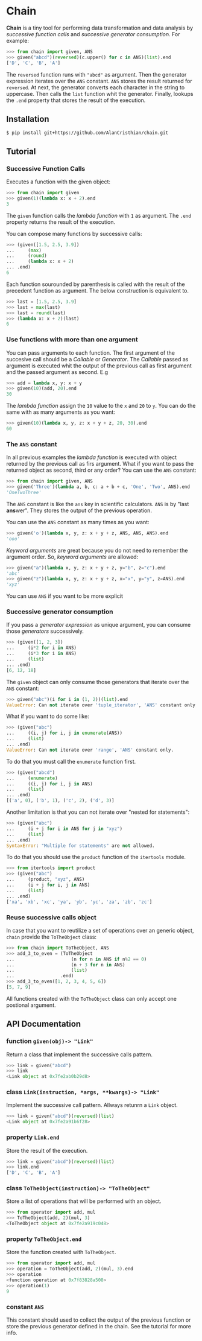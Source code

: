 # Chain

**Chain** is a tiny tool for performing data transformation and data
analysis by *successive function calls* and *successive generator*
*consumption*. For example:

```python
>>> from chain import given, ANS
>>> given("abcd")(reversed)(c.upper() for c in ANS)(list).end
['D', 'C', 'B', 'A']
```

The `reversed` function runs with `"abcd"` as argument. Then the generator
expression iterates over the `ANS` constant. `ANS` stores the result returned
for `reversed`. At next, the generator converts each character in the string
to uppercase. Then calls the `list` function whit the generator. Finally,
lookups the `.end` property that stores the result of the execution.

## Installation

```shell
$ pip install git+https://github.com/AlanCristhian/chain.git
```

## Tutorial

### Successive Function Calls

Executes a function with the given object:

```python
>>> from chain import given
>>> given(1)(lambda x: x + 2).end
3
```

The `given` function calls the *lambda function* with `1` as argument. The
`.end` property returns the result of the execution.

You can compose many functions by successive calls:

```python
>>> (given([1.5, 2.5, 3.9])
...     (max)
...     (round)
...     (lambda x: x + 2)
... .end)
6
```

Each function sourounded by parenthesis is called with the result of the
precedent function as argument. The below construction is equivalent to.

```python
>>> last = [1.5, 2.5, 3.9]
>>> last = max(last)
>>> last = round(last)
>>> (lambda x: x + 2)(last)
6
```

### Use functions with more than one argument

You can pass arguments to each function. The first argument of the succesive
call should be a *Callable* or *Generator*. The *Callable* passed as argument
is executed whit the output of the previous call as first argument and the
passed argument as second. E.g

```python
>>> add = lambda x, y: x + y
>>> given(10)(add, 20).end
30
```

The *lambda function* assign the `10` value to the `x` and `20` to `y`. You can
do the same with as many arguments as you want:

```python
>>> given(10)(lambda x, y, z: x + y + z, 20, 30).end
60
```

### The `ANS` constant

In all previous examples the *lambda function* is executed with object returned
by the previous call as firs argument. What if you want to pass the returned
object as second, third or any order? You can use the `ANS` constant:

```python
>>> from chain import given, ANS
>>> given('Three')(lambda a, b, c: a + b + c, 'One', 'Two', ANS).end
'OneTwoThree'
```

The `ANS` constant is like the ```ans``` key in scientific calculators. `ANS`
is by "last **ans**wer". They stores the output of the previous operation.

You can use the `ANS` constant as many times as you want:

```python
>>> given('o')(lambda x, y, z: x + y + z, ANS, ANS, ANS).end
'ooo'
```

*Keyword arguments* are great because you do not need to remember the argument
order. So, *keyword arguments* are allowed:

```python
>>> given("a")(lambda x, y, z: x + y + z, y="b", z="c").end
'abc'
>>> given("z")(lambda x, y, z: x + y + z, x="x", y="y", z=ANS).end
'xyz'
```

You can use `ANS` if you want to be more explicit

### Successive generator consumption

If you pass a *generator expression* as unique argument, you can consume
those *generators* successively.

```python
>>> (given([1, 2, 3])
...     (i*2 for i in ANS)
...     (i*3 for i in ANS)
...     (list)
... .end)
[6, 12, 18]
```

The `given` object can only consume those generators that iterate over the
`ANS` constant:

```python
>>> given("abc")(i for i in (1, 2))(list).end
ValueError: Can not iterate over 'tuple_iterator', 'ANS' constant only.
```

What if you want to do some like:

```python
>>> (given("abc")
...     ((i, j) for i, j in enumerate(ANS))
...     (list)
... .end)
ValueError: Can not iterate over 'range', 'ANS' constant only.
```

To do that you must call the `enumerate` function first.

```python
>>> (given("abcd")
...     (enumerate)
...     ((i, j) for i, j in ANS)
...     (list)
... .end)
[('a', 0), ('b', 1), ('c', 2), ('d', 3)]
```

Another limitation is that you can not iterate over "nested for statements":

```python
>>> (given("abc")
...     (i + j for i in ANS for j in "xyz")
...     (list)
... .end)
SyntaxError: "Multiple for statements" are not allowed.
```

To do that you should use the `product` function of the `itertools` module.

```python
>>> from itertools import product
>>> (given("abc")
...     (product, "xyz", ANS)
...     (i + j for i, j in ANS)
...     (list)
... .end)
['xa', 'xb', 'xc', 'ya', 'yb', 'yc', 'za', 'zb', 'zc']
```


### Reuse successive calls object

In case that you want to reutilize a set of operations over an generic object,
`chain` provide the `ToTheObject` class:

```python
>>> from chain import ToTheObject, ANS
>>> add_3_to_even = (ToTheObject
...                     (n for n in ANS if n%2 == 0)
...                     (n + 3 for n in ANS)
...                     (list)
...                 .end)
>>> add_3_to_even([1, 2, 3, 4, 5, 6])
[5, 7, 9]
```

All functions created with the `ToTheObject` class can only accept one
postional argument.

## API Documentation

### function `given(obj)-> "Link"`

Return a class that implement the successive calls pattern.

```python
>>> link = given("abcd")
>>> link
<Link object at 0x7fe2ab0b29d8>
```

### class `Link(instruction, *args, **kwargs)-> "Link"`

Implement the successive call pattern. Allways retunrn a `Link` object.

```python
>>> link = given("abcd")(reversed)(list)
<Link object at 0x7fe2a91b6f28>
```

### property `Link.end`

Store the result of the execution.

```python
>>> link = given("abcd")(reversed)(list)
>>> link.end
['D', 'C', 'B', 'A']
```

### class `ToTheObject(instruction)-> "ToTheObject"`

Store a list of operations that will be performed with an object.

```python
>>> from operator import add, mul
>>> ToTheObject(add, 2)(mul, 3)
<ToTheObject object at 0x7fe2a919c048>
```

### property `ToTheObject.end`

Store the function created with `ToTheObject`.

```python
>>> from operator import add, mul
>>> operation = ToTheObject(add, 2)(mul, 3).end
>>> operation
<function operation at 0x7f83828a508>
>>> operation(1)
9
```

### constant `ANS`

This constant should used to collect the output of the previous
function or store the previous generator defined in the chain. See the tutorial
for more info.
